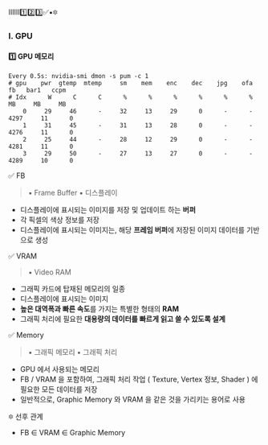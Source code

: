 
ⅠⅡⅢ1️⃣2️⃣3️⃣✅▪🔯

### Ⅰ. GPU
#### 1️⃣ GPU 메모리
```
Every 0.5s: nvidia-smi dmon -s pum -c 1
# gpu    pwr  gtemp  mtemp     sm    mem    enc    dec    jpg    ofa     fb   bar1   ccpm
# Idx      W      C      C      %      %      %      %      %      %     MB     MB     MB
    0     29     46      -     32     13     29      0      -      -   4297     11      0
    1     31     45      -     31     13     28      0      -      -   4276     11      0
    2     25     44      -     28     12     29      0      -      -   4281     11      0
    3     29     50      -     27     13     27      0      -      -   4289     10      0
```

✅ FB
> ▪ Frame Buffer
> ▪ 디스플레이
- 디스플레이에 표시되는 이미지를 저장 및 업데이트 하는 **버퍼**
- 각 픽셀의 색상 정보를 저장
- 디스플레이에 표시되는 이미지는, 해당 **프레임 버퍼**에 저장된 이미지 데이터를 기반으로 생성

✅ VRAM
> ▪ Video RAM
- 그래픽 카드에 탑재된 메모리의 일종
- 디스플레이에 표시되는 이미지
- **높은 대역폭과 빠른 속도**를 가지는 특별한 형태의 **RAM**
- 그래픽 처리에 필요한 **대용량의 데이터를 빠르게 읽고 쓸 수 있도록 설계**

✅ Memory
> ▪ 그래픽 메모리
> ▪ 그래픽 처리
- GPU 에서 사용되는 메모리
- FB / VRAM 을 포함하여, 그래픽 처리 작업 ( Texture, Vertex 정보, Shader ) 에 필요한 모든 데이터를 저장
- 일반적으로, Graphic Memory 와 VRAM 을 같은 것을 가리키는 용어로 사용

🔯 선후 관계
- FB ∈ VRAM ∈ Graphic Memory 

